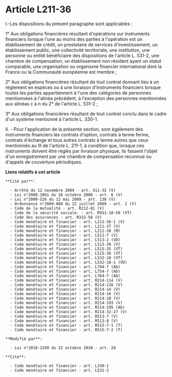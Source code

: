 # Article L211-36

I.-Les dispositions du présent paragraphe sont applicables : 

1° Aux obligations financières résultant d'opérations sur instruments financiers lorsque l'une au moins des parties à
l'opération est un établissement de crédit, un prestataire de services d'investissement, un établissement public, une
collectivité territoriale, une institution, une personne ou entité bénéficiaire des dispositions de l'article L. 531-2, une
chambre de compensation, un établissement non résident ayant un statut comparable, une organisation ou organisme financier
international dont la France ou la Communauté européenne est membre ; 

2° Aux obligations financières résultant de tout contrat donnant lieu à un règlement en espèces ou à une livraison
d'instruments financiers lorsque toutes les parties appartiennent à l'une des catégories de personnes mentionnées à l'alinéa
précédent, à l'exception des personnes mentionnées aux alinéas c à n du 2° de l'article L. 531-2 ; 

3° Aux obligations financières résultant de tout contrat conclu dans le cadre d'un système mentionné à l'article L. 330-1.

II. - Pour l'application de la présente section, sont également des instruments financiers les contrats d'option, contrats à
terme ferme, contrats d'échange et tous autres contrats à terme autres que ceux mentionnés au III de l'article L. 211-1, à
condition que, lorsque ces instruments doivent être réglés par livraison physique, ils fassent l'objet d'un enregistrement
par une chambre de compensation reconnue ou d'appels de couverture périodiques.

**Liens relatifs à cet article**

	**Cité par**:

	  - Arrêté du 12 novembre 2004 - art. 411-32 (V)
	  - Loi n°2008-1061 du 16 octobre 2008 - art. 6 (V)
	  - Loi n°2009-526 du 12 mai 2009 - art. 138 (V)
	  - Ordonnance n°2009-884 du 22 juillet 2009 - art. 2 (V)
	  - Code de la mutualité - art. R212-81 (V)
	  - Code de la sécurité sociale. - art. R931-10-59 (VT)
	  - Code des assurances - art. R332-56 (V)
	  - Code monétaire et financier - art. L211-36-1 (V)
	  - Code monétaire et financier - art. L211-37 (V)
	  - Code monétaire et financier - art. L211-38 (M)
	  - Code monétaire et financier - art. L511-7 (V)
	  - Code monétaire et financier - art. L513-2 (VD)
	  - Code monétaire et financier - art. L513-30 (V)
	  - Code monétaire et financier - art. L515-35 (VT)
	  - Code monétaire et financier - art. L515-36 (VT)
	  - Code monétaire et financier - art. L532-18 (VT)
	  - Code monétaire et financier - art. L532-18-1 (VD)
	  - Code monétaire et financier - art. L744-7 (Ab)
	  - Code monétaire et financier - art. L754-7 (Ab)
	  - Code monétaire et financier - art. L764-7 (Ab)
	  - Code monétaire et financier - art. R214-114 (V)
	  - Code monétaire et financier - art. R214-116 (V)
	  - Code monétaire et financier - art. R214-14 (V)
	  - Code monétaire et financier - art. R214-16 (V)
	  - Code monétaire et financier - art. R214-18 (V)
	  - Code monétaire et financier - art. R214-193 (V)
	  - Code monétaire et financier - art. R214-195 (Ab)
	  - Code monétaire et financier - art. R214-32-27 (V)
	  - Code monétaire et financier - art. R513-7 (V)
	  - Code monétaire et financier - art. R513-8 (V)
	  - Code monétaire et financier - art. R515-7-1 (T)
	  - Code monétaire et financier - art. R515-7-2 (T)

	**Modifié par**:

	  - Loi n°2010-1249 du 22 octobre 2010 - art. 28

	**Cite**:

	  - Code monétaire et financier - art. L330-1
	  - Code monétaire et financier - art. L531-2
